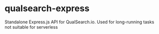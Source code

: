 # qualsearch-express
Standalone Express.js API for QualSearch.io. Used for long-running tasks not suitable for serverless
